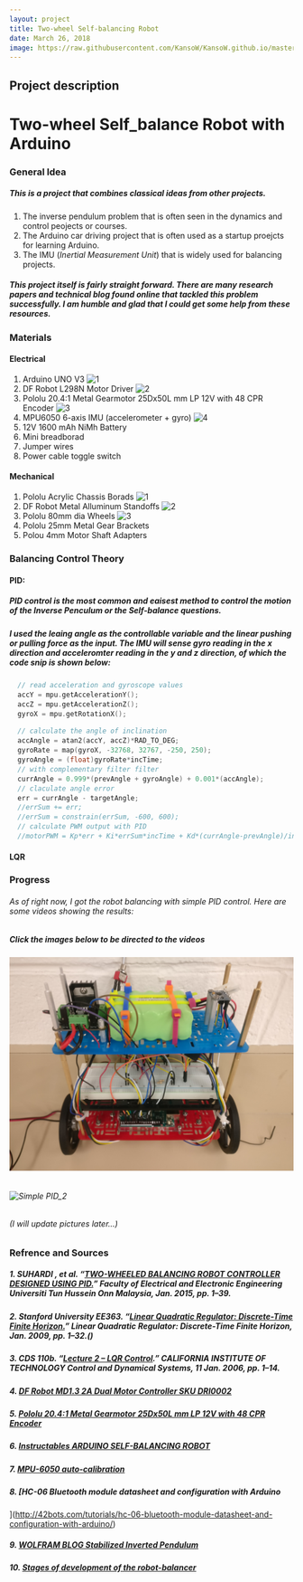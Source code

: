 ```yaml
---
layout: project
title: Two-wheel Self-balancing Robot
date: March 26, 2018
image: https://raw.githubusercontent.com/KansoW/KansoW.github.io/master/public/images/former_front.jpg
---
```


## Project description

# **Two-wheel Self_balance Robot with Arduino** 
### **General Idea**
##### This is a project that combines classical ideas from other projects. 
 1. The inverse pendulum problem that is often seen in the dynamics and control peojects or courses.
 2. The Arduino car driving project that is often used as a startup proejcts for learning Arduino.
 3. The IMU (_Inertial Measurement Unit_) that is widely used for balancing projects.
##### This project itself is fairly straight forward. There are many research papers and technical blog found online that tackled this problem successfully. I am humble and glad that I could get some help from these resources.

### Materials 
#### Electrical
1. Arduino UNO V3 
   ![1](https://store-cdn.arduino.cc/usa/catalog/product/cache/1/image/520x330/604a3538c15e081937dbfbd20aa60aad/a/0/a000066_featured.jpg)
2. DF Robot L298N Motor Driver
   ![2](https://www.dfrobot.com/wiki/images/thumb/c/c5/IGP59861_new.jpg/600px-IGP59861_new.jpg)
3. Pololu 20.4:1 Metal Gearmotor 25Dx50L mm LP 12V with 48 CPR Encoder
   ![3](https://a.pololu-files.com/picture/0J3799.600x480.jpg?03a71976857bd4e6d447a7cd8817f31c)
4. MPU6050 6-axis IMU (accelerometer + gyro)
   ![4](https://www.makerlab-electronics.com/my_uploads/2015/05/mpu-6050-1.jpg)
5. 12V 1600 mAh NiMh Battery
6. Mini breadborad
7. Jumper wires
8. Power cable toggle switch
#### Mechanical
1. Pololu Acrylic Chassis Borads
   ![1](https://a.pololu-files.com/picture/0J1573.600x480.jpg?83308509dcd3b4cfda6e51d1ab730d27)
2. DF Robot Metal Alluminum Standoffs
   ![2](http://image.dfrobot.com/image/cache/data/FIT0064/IMG_1595-450x300.jpg)
3. Pololu 80mm dia Wheels
   ![3](https://a.pololu-files.com/picture/0J2583.600x480.jpg?074bb6080dfb9b4b2349997803f1aae0)
4. Pololu 25mm Metal Gear Brackets
5. Polou 4mm Motor Shaft Adapters

### Balancing Control Theory
#### PID:
##### PID control is the most common and eaisest method to control the motion of the __*Inverse Penculum*__ or the __*Self-balance*__ questions.
##### I used the **leaing angle** as the controllable variable and **the linear pushing or pulling force** as the input. The IMU will sense gyro reading in the **x direction** and acceleromter reading in the **y and z direction**, of which the code snip is shown below:
```cpp
  // read acceleration and gyroscope values
  accY = mpu.getAccelerationY();
  accZ = mpu.getAccelerationZ();  
  gyroX = mpu.getRotationX();
```

```cpp
  // calculate the angle of inclination
  accAngle = atan2(accY, accZ)*RAD_TO_DEG;
  gyroRate = map(gyroX, -32768, 32767, -250, 250);
  gyroAngle = (float)gyroRate*incTime;  
  // with complementary filter filter
  currAngle = 0.999*(prevAngle + gyroAngle) + 0.001*(accAngle);
  // claculate angle error 
  err = currAngle - targetAngle;
  //errSum += err;  
  //errSum = constrain(errSum, -600, 600);
  // calculate PWM output with PID 
  //motorPWM = Kp*err + Ki*errSum*incTime + Kd*(currAngle-prevAngle)/incTime;
```

#### LQR

### Progress
###### As of right now, I got the robot balancing with simple PID control. Here are some videos showing the results:
##### __Click the images below to be directed to the videos__
###### [![Simple PID_1](https://raw.githubusercontent.com/KansoW/KansoW.github.io/master/public/images/former_front.jpg)](https://youtu.be/JYqBO8-WjIE)
###### ![Simple PID_2](https://youtu.be/JYqBO8-WjIE)
###### (I will update pictures later...)



### Refrence and Sources
##### 1. SUHARDI , et al. “[TWO-WHEELED BALANCING ROBOT CONTROLLER DESIGNED USING PID.](https://pdfs.semanticscholar.org/5a5b/3b44c6456ae231162ce013a8e493dc1bc6db.pdf)” Faculty of Electrical and Electronic Engineering Universiti Tun Hussein Onn Malaysia, Jan. 2015, pp. 1–39.
##### 2. Stanford University EE363. “[Linear Quadratic Regulator: Discrete-Time Finite Horizon.](https://stanford.edu/class/ee363/lectures/dlqr.pdf)” Linear Quadratic Regulator: Discrete-Time Finite Horizon, Jan. 2009, pp. 1–32.()
##### 3. CDS 110b. “[Lecture 2 – LQR Control](https://www.cds.caltech.edu/~murray/courses/cds110/wi06/lqr.pdf).” CALIFORNIA INSTITUTE OF TECHNOLOGY Control and Dynamical Systems, 11 Jan. 2006, pp. 1–14.
##### 4. [DF Robot MD1.3 2A Dual Motor Controller SKU DRI0002](https://www.dfrobot.com/wiki/index.php/MD1.3_2A_Dual_Motor_Controller_SKU_DRI0002)
##### 5. [Pololu 20.4:1 Metal Gearmotor 25Dx50L mm LP 12V with 48 CPR Encoder](https://www.pololu.com/product/3263)
##### 6. [Instructables ARDUINO SELF-BALANCING ROBOT](https://www.instructables.com/id/Arduino-Self-Balancing-Robot-1/)
##### 7. [MPU-6050 auto-calibration](http://42bots.com/tutorials/arduino-script-for-mpu-6050-auto-calibration/)
##### 8. [HC-06 Bluetooth module datasheet and configuration with Arduino
](http://42bots.com/tutorials/hc-06-bluetooth-module-datasheet-and-configuration-with-arduino/)
##### 9. [WOLFRAM BLOG Stabilized Inverted Pendulum](http://blog.wolfram.com/2011/01/19/stabilized-inverted-pendulum/)
##### 10. [Stages of development of the robot-balancer](http://spin7ion.ru/ru/blog/balancerBuildSteps)

